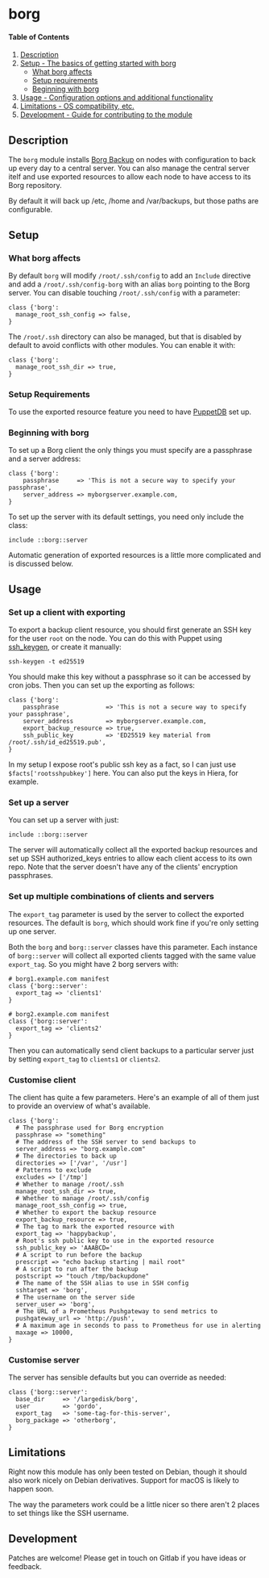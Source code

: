 # borg

#### Table of Contents

1. [Description](#description)
2. [Setup - The basics of getting started with borg](#setup)
    * [What borg affects](#what-borg-affects)
    * [Setup requirements](#setup-requirements)
    * [Beginning with borg](#beginning-with-borg)
3. [Usage - Configuration options and additional functionality](#usage)
4. [Limitations - OS compatibility, etc.](#limitations)
5. [Development - Guide for contributing to the module](#development)

## Description

The `borg` module installs [Borg Backup](https://www.borgbackup.org/) on nodes
with configuration to back up every day to a central server. You can also
manage the central server itelf and use exported resources to allow each node
to have access to its Borg repository.

By default it will back up /etc, /home and /var/backups, but those paths are
configurable.

## Setup

### What borg affects

By default `borg` will modify `/root/.ssh/config` to add an `Include` directive
and add a `/root/.ssh/config-borg` with an alias `borg` pointing to the Borg
server. You can disable touching `/root/.ssh/config` with a parameter:

```
class {'borg':
  manage_root_ssh_config => false,
}
```

The `/root/.ssh` directory can also be managed, but that is disabled by default to avoid conflicts with other modules. You can enable it with:

```
class {'borg':
  manage_root_ssh_dir => true,
}
```

### Setup Requirements

To use the exported resource feature you need to have
[PuppetDB](https://puppet.com/docs/puppetdb/latest/index.html) set up.

### Beginning with borg

To set up a Borg client the only things you must specify are a passphrase and a
server address:

```
class {'borg':
    passphrase     => 'This is not a secure way to specify your passphrase',
    server_address => myborgserver.example.com,
}
```

To set up the server with its default settings, you need only include the class:

```
include ::borg::server
```

Automatic generation of exported resources is a little more complicated and is
discussed below.

## Usage

### Set up a client with exporting

To export a backup client resource, you should first generate an SSH key for
the user `root` on the node. You can do this with Puppet using
[ssh_keygen](https://forge.puppet.com/puppet/ssh_keygen), or create it manually:

```
ssh-keygen -t ed25519
```

You should make this key without a passphrase so it can be accessed by cron
jobs. Then you can set up the exporting as follows:

```
class {'borg':
    passphrase             => 'This is not a secure way to specify your passphrase',
    server_address         => myborgserver.example.com,
    export_backup_resource => true,
    ssh_public_key         => 'ED25519 key material from /root/.ssh/id_ed25519.pub',
}
```

In my setup I expose root's public ssh key as a fact, so I can just use
`$facts['rootsshpubkey']` here. You can also put the keys in Hiera, for example.

### Set up a server

You can set up a server with just:

```
include ::borg::server
```

The server will automatically collect all the exported backup resources and set
up SSH authorized_keys entries to allow each client access to its own repo.
Note that the server doesn't have any of the clients' encryption passphrases.

### Set up multiple combinations of clients and servers

The `export_tag` parameter is used by the server to collect the exported resources. The
default is `borg`, which should work fine if you're only setting up one server.

Both the `borg` and `borg::server` classes have this parameter.  Each instance
of `borg::server` will collect all exported clients tagged with the same value
`export_tag`. So you might have 2 borg servers with:

```
# borg1.example.com manifest
class {'borg::server':
  export_tag => 'clients1'
}
```

```
# borg2.example.com manifest
class {'borg::server':
  export_tag => 'clients2'
}
```

Then you can automatically send client backups to a particular server just by
setting `export_tag` to `clients1` or `clients2`.

### Customise client

The client has quite a few parameters. Here's an example of all of them just to
provide an overview of what's available.

```
class {'borg':
  # The passphrase used for Borg encryption
  passphrase => "something"
  # The address of the SSH server to send backups to
  server_address => "borg.example.com" 
  # The directories to back up
  directories => ['/var', '/usr']
  # Patterns to exclude
  excludes => ['/tmp']
  # Whether to manage /root/.ssh
  manage_root_ssh_dir => true,
  # Whether to manage /root/.ssh/config
  manage_root_ssh_config => true,
  # Whether to export the backup resource
  export_backup_resource => true,
  # The tag to mark the exported resource with
  export_tag => 'happybackup',
  # Root's ssh public key to use in the exported resource
  ssh_public_key => 'AAABCD='
  # A script to run before the backup
  prescript => "echo backup starting | mail root"
  # A script to run after the backup
  postscript => "touch /tmp/backupdone"
  # The name of the SSH alias to use in SSH config
  sshtarget => 'borg',
  # The username on the server side
  server_user => 'borg',
  # The URL of a Prometheus Pushgateway to send metrics to
  pushgateway_url => 'http://push',
  # A maximum age in seconds to pass to Prometheus for use in alerting
  maxage => 10000,
}
```

### Customise server

The server has sensible defaults but you can override as needed:

```
class {'borg::server':
  base_dir     => '/largedisk/borg',
  user         => 'gordo',
  export_tag   => 'some-tag-for-this-server',
  borg_package => 'otherborg',
}
```

## Limitations

Right now this module has only been tested on Debian, though it should also
work nicely on Debian derivatives. Support for macOS is likely to happen soon.

The way the parameters work could be a little nicer so there aren't 2 places to
set things like the SSH username.

## Development

Patches are welcome! Please get in touch on Gitlab if you have ideas or feedback.
